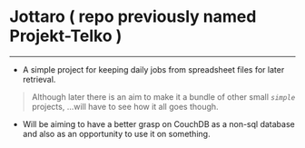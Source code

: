 # Jottaro ( repo previously named Projekt-Telko )
------

- A simple project for keeping daily jobs from spreadsheet files for later retrieval.
> Although later there is an aim to make it a bundle of other small *`simple`* projects, ...will have to see how it all goes though.

- Will be aiming to have a better grasp on CouchDB as a non-sql database and also as an opportunity to use it on something.

